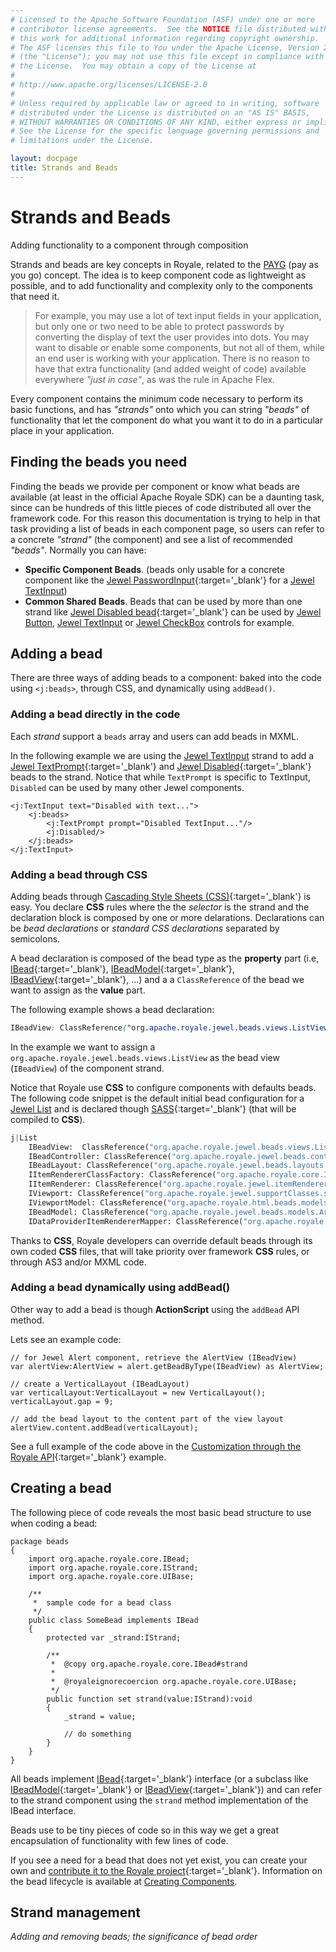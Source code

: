 ```yaml
---
# Licensed to the Apache Software Foundation (ASF) under one or more
# contributor license agreements.  See the NOTICE file distributed with
# this work for additional information regarding copyright ownership.
# The ASF licenses this file to You under the Apache License, Version 2.0
# (the "License"); you may not use this file except in compliance with
# the License.  You may obtain a copy of the License at
# 
# http://www.apache.org/licenses/LICENSE-2.0
# 
# Unless required by applicable law or agreed to in writing, software
# distributed under the License is distributed on an "AS IS" BASIS,
# WITHOUT WARRANTIES OR CONDITIONS OF ANY KIND, either express or implied.
# See the License for the specific language governing permissions and
# limitations under the License.

layout: docpage
title: Strands and Beads
---
```


# Strands and Beads

Adding functionality to a component through composition

Strands and beads are key concepts in Royale, related to the [PAYG](welcome/features/payg.html)  (pay as you go) concept. The idea is to keep component code as lightweight as possible, and to add functionality and complexity only to the components that need it.

> For example, you may use a lot of text input fields in your application, but only one or two need to be able to protect passwords by converting the display of text the user provides into dots. You may want to disable or enable some components, but not all of them, while an end user is working with your application. There is no reason to have that extra functionality (and added weight of code) available everywhere _"just in case"_, as was the rule in Apache Flex.

Every component contains the minimum code necessary to perform its basic functions, and has _"strands"_ onto which you can string _"beads"_ of functionality that let the component do what you want it to do in a particular place in your application. 

## Finding the beads you need

Finding the beads we provide per component or know what beads are available (at least in the official Apache Royale SDK) can be a daunting task, since can be hundreds of this little pieces of code distributed all over the framework code. For this reason this documentation is trying to help in that task providing a list of beads in each component page, so users can refer to a concrete _"strand"_ (the component) and see a list of recommended _"beads"_. Normally you can have:

* __Specific Component Beads__. (beads only usable for a concrete component like the [Jewel PasswordInput](https://royale.apache.org/asdoc/index.html#!org.apache.royale.jewel.beads.controls.textinput/PasswordInput){:target='_blank'} for a [Jewel TextInput](component-sets/jewel/jewel-textinput.html))
* __Common Shared Beads__. Beads that can be used by more than one strand like [Jewel Disabled bead](https://royale.apache.org/asdoc/index.html#!org.apache.royale.jewel.beads.controls/Disabled){:target='_blank'} can be used by [Jewel Button](component-sets/jewel/jewel-button.html), [Jewel TextInput](component-sets/jewel/jewel-textinput.html) or [Jewel CheckBox](component-sets/jewel/jewel-checkbox.html) controls for example.

## Adding a bead

There are three ways of adding beads to a component: baked into the code using `<j:beads>`, through CSS, and dynamically using `addBead()`.

### Adding a bead directly in the code

Each _strand_ support a `beads` array and users can add beads in MXML.

In the following example we are using the [Jewel TextInput](component-sets/jewel/jewel-textinput.html) strand to add a [Jewel TextPrompt](https://royale.apache.org/asdoc/index.html#!org.apache.royale.jewel.beads.controls.textinput/TextPrompt){:target='_blank'} and [Jewel Disabled](https://royale.apache.org/asdoc/index.html#!org.apache.royale.jewel.beads.controls/Disabled){:target='_blank'} beads to the strand. Notice that while `TextPrompt` is specific to TextInput, `Disabled` can be used by many other Jewel components.

```mxml
<j:TextInput text="Disabled with text...">
    <j:beads>
        <j:TextPrompt prompt="Disabled TextInput..."/>
        <j:Disabled/>
    </j:beads>
</j:TextInput>
```

### Adding a bead through CSS

Adding beads through [Cascading Style Sheets (CSS)](https://en.wikipedia.org/wiki/Cascading_Style_Sheets){:target='_blank'} is easy. You declare __CSS__ rules where the the _selector_ is the strand and the declaration block is composed by one or more delarations. Declarations can be _bead declarations_ or _standard CSS declarations_ separated by semicolons.

A bead declaration is composed of the bead type as the __property__ part (i.e, [IBead](https://royale.apache.org/asdoc/index.html#!org.apache.royale.core/IBead){:target='_blank'}, [IBeadModel](https://royale.apache.org/asdoc/index.html#!org.apache.royale.core/IBeadModel){:target='_blank'}, [IBeadView](https://royale.apache.org/asdoc/index.html#!org.apache.royale.core/IBeadView){:target='_blank'}, ...) and a a `ClassReference` of the bead we want to assign as the __value__ part.

The following example shows a bead declaration:

```css
IBeadView: ClassReference("org.apache.royale.jewel.beads.views.ListView");
```

In the example we want to assign a `org.apache.royale.jewel.beads.views.ListView` as the bead view (`IBeadView`) of the component strand.

Notice that Royale use __CSS__ to configure components with defaults beads. The following
code snippet is the default initial bead configuration for a [Jewel List](component-sets/jewel/jewel-list.html) and is declared though [SASS](https://sass-lang.com){:target='_blank'} (that will be compiled to __CSS__). 

```sass
j|List
    IBeadView:  ClassReference("org.apache.royale.jewel.beads.views.ListView")
    IBeadController: ClassReference("org.apache.royale.jewel.beads.controllers.ListSingleSelectionMouseController")
    IBeadLayout: ClassReference("org.apache.royale.jewel.beads.layouts.VerticalLayout")
    IItemRendererClassFactory: ClassReference("org.apache.royale.core.ItemRendererClassFactory")
    IItemRenderer: ClassReference("org.apache.royale.jewel.itemRenderers.ListItemRenderer")
    IViewport: ClassReference("org.apache.royale.jewel.supportClasses.scrollbar.ScrollingViewport")
    IViewportModel: ClassReference("org.apache.royale.html.beads.models.ViewportModel")
    IBeadModel: ClassReference("org.apache.royale.jewel.beads.models.ArrayListSelectionModel")
    IDataProviderItemRendererMapper: ClassReference("org.apache.royale.jewel.beads.itemRenderers.DataItemRendererFactoryForCollectionView")
```

Thanks to __CSS__, Royale developers can override default beads through its own coded __CSS__ files, that will take priority over framework __CSS__ rules, or through AS3 and/or MXML code.

### Adding a bead dynamically using addBead()

Other way to add a bead is though __ActionScript__ using the `addBead` API method.

Lets see an example code:

```as3
// for Jewel Alert component, retrieve the AlertView (IBeadView) 
var alertView:AlertView = alert.getBeadByType(IBeadView) as AlertView;

// create a VerticalLayout (IBeadLayout)
var verticalLayout:VerticalLayout = new VerticalLayout();
verticalLayout.gap = 9;

// add the bead layout to the content part of the view layout
alertView.content.addBead(verticalLayout);
```
See a full example of the code above in the [Customization through the Royale API](https://royale.apache.org/customization-through-the-royale-api/){:target='_blank'} example.

## Creating a bead

The following piece of code reveals the most basic bead structure to use when coding a bead:

```as3
package beads
{	
	import org.apache.royale.core.IBead;
	import org.apache.royale.core.IStrand;
	import org.apache.royale.core.UIBase;
	
	/**
	 *  sample code for a bead class
	 */
	public class SomeBead implements IBead
	{
		protected var _strand:IStrand;
		
		/**
		 *  @copy org.apache.royale.core.IBead#strand
		 *  
		 *  @royaleignorecoercion org.apache.royale.core.UIBase;
		 */
		public function set strand(value:IStrand):void
		{
			_strand = value;

			// do something
		}
	}
}
```

All beads implement [IBead](https://royale.apache.org/asdoc/index.html#!org.apache.royale.core/IBead){:target='_blank'} interface (or a subclass like [IBeadModel](https://royale.apache.org/asdoc/index.html#!org.apache.royale.core/IBeadModel){:target='_blank'} or [IBeadView](https://royale.apache.org/asdoc/index.html#!org.apache.royale.core/IBeadView){:target='_blank'}) and can refer to the strand component using the `strand` method implementation of the IBead interface.

Beads use to be tiny pieces of code so in this way we get a great encapsulation of functionality with few lines of code. 

If you see a need for a bead that does not yet exist, you can create your own and [contribute it to the Royale project](https://royale.apache.org/get-involved/){:target='_blank'}. Information on the bead lifecycle is available at [Creating Components](https://cwiki.apache.org/confluence/display/FLEX/Creating+Components).

## Strand management

_Adding and removing beads; the significance of bead order_
